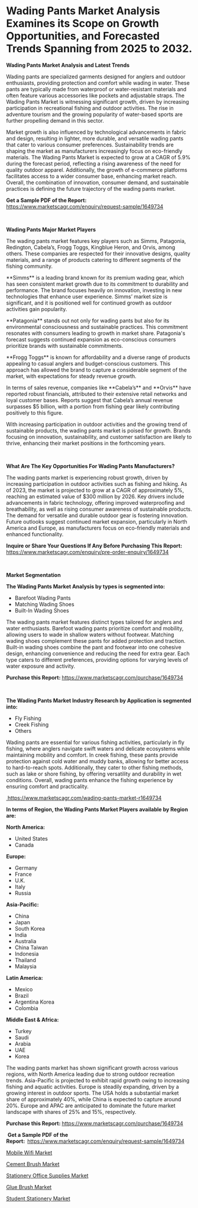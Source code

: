 <p><h1>Wading Pants Market Analysis Examines its Scope on Growth Opportunities, and Forecasted Trends Spanning from 2025 to 2032.</h1></p><p><strong>Wading Pants Market Analysis and Latest Trends</strong></p>
<p><p>Wading pants are specialized garments designed for anglers and outdoor enthusiasts, providing protection and comfort while wading in water. These pants are typically made from waterproof or water-resistant materials and often feature various accessories like pockets and adjustable straps. The Wading Pants Market is witnessing significant growth, driven by increasing participation in recreational fishing and outdoor activities. The rise in adventure tourism and the growing popularity of water-based sports are further propelling demand in this sector.</p><p>Market growth is also influenced by technological advancements in fabric and design, resulting in lighter, more durable, and versatile wading pants that cater to various consumer preferences. Sustainability trends are shaping the market as manufacturers increasingly focus on eco-friendly materials. The Wading Pants Market is expected to grow at a CAGR of 5.9% during the forecast period, reflecting a rising awareness of the need for quality outdoor apparel. Additionally, the growth of e-commerce platforms facilitates access to a wider consumer base, enhancing market reach. Overall, the combination of innovation, consumer demand, and sustainable practices is defining the future trajectory of the wading pants market.</p></p>
<p><strong>Get a Sample PDF of the Report:&nbsp;</strong> <a href="https://www.marketscagr.com/enquiry/request-sample/1649734?utm_campaign=1901&utm_medium=2&utm_source=Github&utm_content=ia&utm_term=04042025&utm_id=wading-pants">https://www.marketscagr.com/enquiry/request-sample/1649734</a></p>
<p>&nbsp;</p>
<p><strong>Wading Pants Major Market Players</strong></p>
<p><p>The wading pants market features key players such as Simms, Patagonia, Redington, Cabela’s, Frogg Toggs, Kingblue Heron, and Orvis, among others. These companies are respected for their innovative designs, quality materials, and a range of products catering to different segments of the fishing community.</p><p>**Simms** is a leading brand known for its premium wading gear, which has seen consistent market growth due to its commitment to durability and performance. The brand focuses heavily on innovation, investing in new technologies that enhance user experience. Simms’ market size is significant, and it is positioned well for continued growth as outdoor activities gain popularity.</p><p>**Patagonia** stands out not only for wading pants but also for its environmental consciousness and sustainable practices. This commitment resonates with consumers leading to growth in market share. Patagonia's forecast suggests continued expansion as eco-conscious consumers prioritize brands with sustainable commitments.</p><p>**Frogg Toggs** is known for affordability and a diverse range of products appealing to casual anglers and budget-conscious customers. This approach has allowed the brand to capture a considerable segment of the market, with expectations for steady revenue growth.</p><p>In terms of sales revenue, companies like **Cabela’s** and **Orvis** have reported robust financials, attributed to their extensive retail networks and loyal customer bases. Reports suggest that Cabela’s annual revenue surpasses $5 billion, with a portion from fishing gear likely contributing positively to this figure.</p><p>With increasing participation in outdoor activities and the growing trend of sustainable products, the wading pants market is poised for growth. Brands focusing on innovation, sustainability, and customer satisfaction are likely to thrive, enhancing their market positions in the forthcoming years.</p></p>
<p>&nbsp;</p>
<p><strong>What Are The Key Opportunities For Wading Pants Manufacturers?</strong></p>
<p><p>The wading pants market is experiencing robust growth, driven by increasing participation in outdoor activities such as fishing and hiking. As of 2023, the market is projected to grow at a CAGR of approximately 5%, reaching an estimated value of $300 million by 2026. Key drivers include advancements in fabric technology, offering improved waterproofing and breathability, as well as rising consumer awareness of sustainable products. The demand for versatile and durable outdoor gear is fostering innovation. Future outlooks suggest continued market expansion, particularly in North America and Europe, as manufacturers focus on eco-friendly materials and enhanced functionality.</p></p>
<p><strong>Inquire or Share Your Questions If Any Before Purchasing This Report:</strong> <a href="https://www.marketscagr.com/enquiry/pre-order-enquiry/1649734?utm_campaign=1901&utm_medium=2&utm_source=Github&utm_content=ia&utm_term=04042025&utm_id=wading-pants">https://www.marketscagr.com/enquiry/pre-order-enquiry/1649734</a></p>
<p>&nbsp;</p>
<p><strong>Market Segmentation</strong></p>
<p><strong>The Wading Pants Market Analysis by types is segmented into:</strong></p>
<p><ul><li>Barefoot Wading Pants</li><li>Matching Wading Shoes</li><li>Built-In Wading Shoes</li></ul></p>
<p><p>The wading pants market features distinct types tailored for anglers and water enthusiasts. Barefoot wading pants prioritize comfort and mobility, allowing users to wade in shallow waters without footwear. Matching wading shoes complement these pants for added protection and traction. Built-in wading shoes combine the pant and footwear into one cohesive design, enhancing convenience and reducing the need for extra gear. Each type caters to different preferences, providing options for varying levels of water exposure and activity.</p></p>
<p><strong>Purchase this Report:&nbsp;</strong><a href="https://www.marketscagr.com/purchase/1649734?utm_campaign=1901&utm_medium=2&utm_source=Github&utm_content=ia&utm_term=04042025&utm_id=wading-pants">https://www.marketscagr.com/purchase/1649734</a></p>
<p>&nbsp;</p>
<p><strong>The Wading Pants Market Industry Research by Application is segmented into:</strong></p>
<p><ul><li>Fly Fishing</li><li>Creek Fishing</li><li>Others</li></ul></p>
<p><p>Wading pants are essential for various fishing activities, particularly in fly fishing, where anglers navigate swift waters and delicate ecosystems while maintaining mobility and comfort. In creek fishing, these pants provide protection against cold water and muddy banks, allowing for better access to hard-to-reach spots. Additionally, they cater to other fishing methods, such as lake or shore fishing, by offering versatility and durability in wet conditions. Overall, wading pants enhance the fishing experience by ensuring comfort and practicality.</p></p>
<p><a href="https://www.marketscagr.com/wading-pants-market-r1649734?utm_campaign=1901&utm_medium=2&utm_source=Github&utm_content=ia&utm_term=04042025&utm_id=wading-pants">&nbsp;https://www.marketscagr.com/wading-pants-market-r1649734</a></p>
<p><strong>In terms of Region, the Wading Pants Market Players available by Region are:</strong></p>
<p>
    <p> <strong> North America: </strong>
        <ul>
            <li>United States</li>
            <li>Canada</li>
        </ul>
        </p> 
    <p> <strong> Europe: </strong>
        <ul>
            <li>Germany</li>
            <li>France</li>
            <li>U.K.</li>
            <li>Italy</li>
            <li>Russia</li>
        </ul>
        </p> 
    <p> <strong> Asia-Pacific: </strong>
        <ul>
            <li>China</li>
            <li>Japan</li>
            <li>South Korea</li>
            <li>India</li>
            <li>Australia</li>
            <li>China Taiwan</li>
            <li>Indonesia</li>
            <li>Thailand</li>
            <li>Malaysia</li>
        </ul>
        </p> 
    <p> <strong> Latin America: </strong>
        <ul>
            <li>Mexico</li>
            <li>Brazil</li>
            <li>Argentina Korea</li>
            <li>Colombia</li>
        </ul>
        </p> 
    <p> <strong> Middle East & Africa: </strong>
        <ul>
            <li>Turkey</li>
            <li>Saudi</li>
            <li>Arabia</li>
            <li>UAE</li>
            <li>Korea</li>
        </ul>
    </p>
    </p>
<p><p>The wading pants market has shown significant growth across various regions, with North America leading due to strong outdoor recreation trends. Asia-Pacific is projected to exhibit rapid growth owing to increasing fishing and aquatic activities. Europe is steadily expanding, driven by a growing interest in outdoor sports. The USA holds a substantial market share of approximately 40%, while China is expected to capture around 20%. Europe and APAC are anticipated to dominate the future market landscape with shares of 25% and 15%, respectively.</p></p>
<p><strong>Purchase this Report: </strong><a href="https://www.marketscagr.com/purchase/1649734?utm_campaign=1901&utm_medium=2&utm_source=Github&utm_content=ia&utm_term=04042025&utm_id=wading-pants">https://www.marketscagr.com/purchase/1649734</a></p>
<p>&nbsp;<strong>Get a Sample PDF of the Report:&nbsp;&nbsp;</strong><a href="https://www.marketscagr.com/enquiry/request-sample/1649734?utm_campaign=1901&utm_medium=2&utm_source=Github&utm_content=ia&utm_term=04042025&utm_id=wading-pants">https://www.marketscagr.com/enquiry/request-sample/1649734</a></p>
<p><strong></strong></p>
<p><p><a href="https://github.com/asoauoldag3n/Market-Research-Report-List-1/blob/main/mobile-wifi-market.md?utm_campaign=1901&utm_medium=2&utm_source=Github&utm_content=ia&utm_term=04042025&utm_id=wading-pants">Mobile Wifi Market</a></p><p><a href="https://github.com/casalalimo40/Market-Research-Report-List-1/blob/main/cement-brush-market.md?utm_campaign=1901&utm_medium=2&utm_source=Github&utm_content=ia&utm_term=04042025&utm_id=wading-pants">Cement Brush Market</a></p><p><a href="https://github.com/AKSHATREPORTPRIME/Market-Research-Report-List-7/blob/main/stationery-office-supplies-market.md?utm_campaign=1901&utm_medium=2&utm_source=Github&utm_content=ia&utm_term=04042025&utm_id=wading-pants">Stationery Office Supplies Market</a></p><p><a href="https://github.com/careymartta6/Market-Research-Report-List-1/blob/main/glue-brush-market.md?utm_campaign=1901&utm_medium=2&utm_source=Github&utm_content=ia&utm_term=04042025&utm_id=wading-pants">Glue Brush Market</a></p><p><a href="https://github.com/baraohinze3x/Market-Research-Report-List-1/blob/main/student-stationery-market.md?utm_campaign=1901&utm_medium=2&utm_source=Github&utm_content=ia&utm_term=04042025&utm_id=wading-pants">Student Stationery Market</a></p></p>
